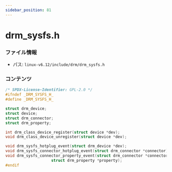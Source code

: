 ```yaml
---
sidebar_position: 81
---
```

# drm_sysfs.h

### ファイル情報

- パス: `linux-v6.12/include/drm/drm_sysfs.h`

### コンテンツ

```h
/* SPDX-License-Identifier: GPL-2.0 */
#ifndef _DRM_SYSFS_H_
#define _DRM_SYSFS_H_

struct drm_device;
struct device;
struct drm_connector;
struct drm_property;

int drm_class_device_register(struct device *dev);
void drm_class_device_unregister(struct device *dev);

void drm_sysfs_hotplug_event(struct drm_device *dev);
void drm_sysfs_connector_hotplug_event(struct drm_connector *connector);
void drm_sysfs_connector_property_event(struct drm_connector *connector,
					struct drm_property *property);
#endif

```
